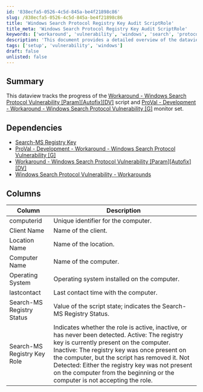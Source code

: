 ```yaml
---
id: '838ecfa5-0526-4c5d-845a-be4f21898c86'
slug: /838ecfa5-0526-4c5d-845a-be4f21898c86
title: 'Windows Search Protocol Registry Key Audit ScriptRole'
title_meta: 'Windows Search Protocol Registry Key Audit ScriptRole'
keywords: ['workaround', 'vulnerability', 'windows', 'search', 'protocol', 'monitor', 'script', 'tracking']
description: 'This document provides a detailed overview of the dataview that tracks the progress of the Workaround for the Windows Search Protocol Vulnerability script and monitor set. It outlines the necessary dependencies and describes the various columns used in the tracking process.'
tags: ['setup', 'vulnerability', 'windows']
draft: false
unlisted: false
---
```


## Summary

This dataview tracks the progress of the [Workaround - Windows Search Protocol Vulnerability [Param][Autofix][DV]](/docs/af9266ed-a796-49b5-b497-944836e23b8c) script and [ProVal - Development - Workaround - Windows Search Protocol Vulnerability [G]](/docs/d097987d-79c7-4a2f-a57a-ed959c676b20) monitor set.

## Dependencies

- [Search-MS Registry Key](/docs/174939f4-d7d5-4c92-9813-308db2c2b0c3)
- [ProVal - Development - Workaround - Windows Search Protocol Vulnerability [G]](/docs/d097987d-79c7-4a2f-a57a-ed959c676b20)
- [Workaround - Windows Search Protocol Vulnerability [Param][Autofix][DV]](/docs/f6426cb7-b51d-4acb-a602-8fb620474a97)
- [Windows Search Protocol Vulnerability - Workarounds](/docs/4af66a7d-ddf7-485c-b284-b73a2a5d2de1)

## Columns

| Column                        | Description                                                                                           |
|-------------------------------|-------------------------------------------------------------------------------------------------------|
| computerid                    | Unique identifier for the computer.                                                                  |
| Client Name                   | Name of the client.                                                                                  |
| Location Name                 | Name of the location.                                                                                 |
| Computer Name                 | Name of the computer.                                                                                 |
| Operating System              | Operating system installed on the computer.                                                          |
| lastcontact                   | Last contact time with the computer.                                                                  |
| Search-MS Registry Status      | Value of the script state; indicates the Search-MS Registry Status.                                   |
| Search-MS Registry Key Role    | Indicates whether the role is active, inactive, or has never been detected. Active: The registry key is currently present on the computer. Inactive: The registry key was once present on the computer, but the script has removed it. Not Detected: Either the registry key was not present on the computer from the beginning or the computer is not accepting the role. |


